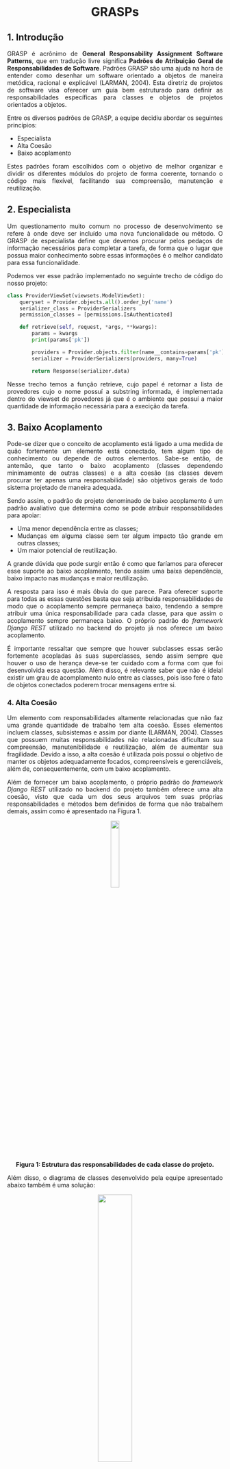 # <center> GRASPs

<div align="justify">

## 1. Introdução

GRASP é acrônimo de **General Responsability Assignment Software Patterns**, que em tradução livre significa **Padrões de Atribuição Geral de Responsabilidades de Software**. Padrões GRASP são uma ajuda na hora de entender como desenhar um software orientado a objetos de maneira metódica, racional e explicável (LARMAN, 2004). Esta diretriz de projetos de software visa oferecer um guia bem estruturado para definir as responsabilidades específicas para classes e objetos de projetos orientados a objetos.

Entre os diversos padrões de GRASP, a equipe decidiu abordar os seguintes princípios:
* Especialista
* Alta Coesão
* Baixo acoplamento

Estes padrões foram escolhidos com o objetivo de melhor organizar e dividir os diferentes módulos do projeto de forma coerente, tornando o código mais flexível, facilitando sua compreensão, manutenção e reutilização.

## 2. Especialista
Um questionamento muito comum no processo de desenvolvimento se refere à onde deve ser incluído uma nova funcionalidade ou método.
O GRASP de especialista define que devemos procurar pelos pedaços de informação necessários para completar a tarefa, de forma que o lugar que possua maior conhecimento sobre essas informações é o melhor candidato para essa funcionalidade.

Podemos ver esse padrão implementado no seguinte trecho de código do nosso projeto:

~~~Python
class ProviderViewSet(viewsets.ModelViewSet):
    queryset = Provider.objects.all().order_by('name')
    serializer_class = ProviderSerializers
    permission_classes = [permissions.IsAuthenticated]

    def retrieve(self, request, *args, **kwargs):
        params = kwargs
        print(params['pk'])

        providers = Provider.objects.filter(name__contains=params['pk'])
        serializer = ProviderSerializers(providers, many=True)

        return Response(serializer.data)
~~~

Nesse trecho temos a função retrieve, cujo papel é retornar a lista de provedores cujo o nome possuí a substring informada, é implementada dentro do viewset de provedores já que é o ambiente que possuí a maior quantidade de informação necessária para a execição da tarefa.

## 3. Baixo Acoplamento

Pode-se dizer que o conceito de acoplamento está ligado a uma medida de quão fortemente um elemento está conectado, tem algum tipo de conhecimento ou depende de outros elementos. Sabe-se então, de antemão, que tanto o baixo acoplamento (classes dependendo minimamente de outras classes) e a alta coesão (as classes devem procurar ter apenas uma responsabilidade) são objetivos gerais de todo sistema projetado de maneira adequada.

Sendo assim, o padrão de projeto denominado de baixo acoplamento é um padrão avaliativo que determina como se pode atribuir responsabilidades para apoiar:<br/>
<ul>
	<li>Uma menor dependência entre as classes;</li>
	<li>Mudanças em alguma classe sem ter algum impacto tão grande em outras classes;</li>
	<li>Um maior potencial de reutilização.</li>
</ul>
A grande dúvida que pode surgir então é como que faríamos para oferecer esse suporte ao baixo acoplamento, tendo assim uma baixa dependência, baixo impacto nas mudanças e maior reutilização.

A resposta para isso é mais óbvia do que parece. Para oferecer suporte para todas as essas questões basta que seja atribuida responsabilidades de modo que o acoplamento sempre permaneça baixo, tendendo a sempre atribuir uma única responsabilidade para cada classe, para que assim o acoplamento sempre permaneça baixo. O próprio padrão do *framework Django REST* utilizado no backend do projeto já nos oferece um baixo acoplamento.

É importante ressaltar que sempre que houver subclasses essas serão fortemente acopladas às suas superclasses, sendo assim sempre que houver o uso de herança deve-se ter cuidado com a forma com que foi desenvolvida essa questão. Além disso, é relevante saber que não é ideial existir um grau de acomplamento nulo entre as classes, pois isso fere o fato de objetos conectados poderem trocar mensagens entre si.

### 4. Alta Coesão

Um elemento com responsabilidades altamente relacionadas que não faz uma grande quantidade de trabalho tem alta coesão. Esses elementos incluem classes, subsistemas e assim por diante (LARMAN, 2004). Classes que possuem muitas responsabilidades não relacionadas dificultam sua compreensão, manutenibilidade e reutilização, além de aumentar sua fragilidade. Devido a isso, a alta coesão é utilizada pois possui o objetivo de manter os objetos adequadamente focados, compreensíveis e gerenciáveis, além de, consequentemente, com um baixo acoplamento.

Além de fornecer um baixo acoplamento, o próprio padrão do *framework Django REST* utilizado no backend do projeto também oferece uma alta coesão, visto que cada um dos seus arquivos tem suas próprias responsabilidades e métodos bem definidos de forma que não trabalhem demais, assim como é apresentado na Figura 1. 

<p align='center'>
    <img src='assets/images/grasps/altaCoesao.png' width=20% height=auto>
    <figcaption align='center'>
        <b>Figura 1: Estrutura das responsabilidades de cada classe do projeto. </b>
        <br>
    </figcaption>
</p>

Além disso, o diagrama de classes desenvolvido pela equipe apresentado abaixo também é uma solução:

<p align='center'>
    <img src='assets/images/diagramasEstaticos/diagramaClasses/classDiagram.svg' width=40% height=auto>
    <figcaption align='center'>
        <b>Figura 2: Diagrama de classes do produto. </b>
        <br>
    </figcaption>
</p>

## 5. Referências

> What are General Responsibility Assignment Software Patterns? Level Up Coding, 2020. Disponível em: https://levelup.gitconnected.com/what-are-general-responsibility-assignment-software-patterns-6ad9635a44da. Acesso em: 18, março de 2022.

> Videoaulas e materiais complementares presentes no moodle da disciplina Arquitetura e Desenho de Software. Disponível em: https://aprender3.unb.br/course/view.php?id=11018. Acesso em: 15/03/2022.

> Low Coupling GRASP Pattern. Source Code Examples,2018. Disponível em: https://www.sourcecodeexamples.net/2018/06/low-coupling-grasp-pattern.html. Acesso em 18, março de 2022.

> Coupling in Java with Example. Java Guides, 2018. Disponível em: https://www.javaguides.net/2018/08/coupling-in-java-with-example.html . Acesso em 19, março de 2022.  

> LARMAN, Craig. Utilizando UML e Padrões: Uma introdução à análise e ao projeto orientados a objetos e ao desenvolvimento iterativo. 3. ed. [S. l.: s. n.], 2004.

### Histórico de versão

|    Data    | Versão |    Autor    |      Descrição       |
| :--------: | :----: | :---------: | :------------------: |
| 18/03/2022 |  0.1   | Álvaro Gouvea <br> Lorrayne Cardozo <br> Pedro Henrique Campos | Criação do documento e <br> inclusão inicial dos padrōes utilizados |
| 19/03/2022 |  0.2   | Álvaro Gouvea <br> Lorrayne Cardozo <br> Pedro Henrique Campos | Inclusão inicial baixo acoplamento                                  |
| 20/03/2022 |  0.3   | Álvaro Gouvea <br> Lorrayne Cardozo <br> Pedro Henrique Campos | Adição do tópico de Alta Coesão, complementando Baixo Acoplamento e introdução  |